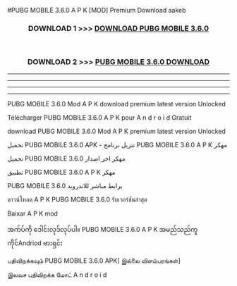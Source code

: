 #PUBG MOBILE 3.6.0 A P K [MOD] Premium Download aakeb



<div align="center">

<h3>DOWNLOAD 1 >>> <a href="https://teeasianyam.web.app?sq=PUBG MOBILE 3.6.0">DOWNLOAD PUBG MOBILE 3.6.0 </a></h3><br>

<h3>DOWNLOAD 2 >>> <a href="https://teeasianyam.web.app?sq=PUBG MOBILE 3.6.0 ">PUBG MOBILE 3.6.0  DOWNLOAD </a></h3>

</div>


----------------------------------------------------------

----------------------------------------------------------

----------------------------------------------------------

----------------------------------------------------------


PUBG MOBILE 3.6.0  Mod A P K download premium latest version Unlocked

Télécharger PUBG MOBILE 3.6.0  A P K pour A n d r o i d Gratuit

download PUBG MOBILE 3.6.0  Mod A P K premium latest version Unlocked

تحميل PUBG MOBILE 3.6.0  APK - تنزيل برنامج PUBG MOBILE 3.6.0  A P K مهكر

تحميل PUBG MOBILE 3.6.0  مهكر اخر اصدار

تطبيق PUBG MOBILE 3.6.0  A P K مهكر

PUBG MOBILE 3.6.0  برابط مباشر للاندرويد

ดาวน์โหลด A P K PUBG MOBILE 3.6.0  รับเวอร์ชันล่าสุด

Baixar A P K mod

အက်ပ်ကို ဒေါင်းလုဒ်လုပ်ပါ။ PUBG MOBILE 3.6.0  A P K အမည်သည်ကူကိုင်Andriod ဗားရှင်း

பதிவிறக்கவும் PUBG MOBILE 3.6.0  APK[ இல்லை விளம்பரங்கள்] 
 
இலவச பதிவிறக்க மோட் A n d r o i d



